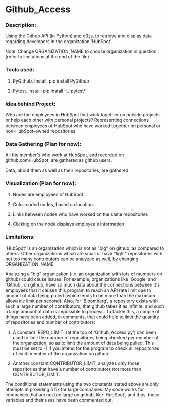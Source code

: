 # Github_Access


### Description:
Using the Github API (in Python) and d3.js, to retrieve and display data regarding developers in the organization 'HubSpot'.

Note: Change ORGANIZATION_NAME to choose organization in question (refer to limitations at the end of the file)


### Tools used:
1. PyGithub.
   Install: pip install PyGithub

2. Pytest.
   Install: pip install -U pytest*


### Idea behind Project:
Who are the employees in HubSpot that work together on outside projects or help each other with personal projects?
Representing connections between employees of HubSpot who have worked together on personal or non-HubSpot-owned repositories


### Data Gathering (Plan for now):
All the member's who work at HubSpot, and recorded on github.com/HubSpot, are gathered as github users.

Data, about them as well as their repositories, are gathered.


### Visualization (Plan for now):
1. Nodes are employees of HubSpot.

2. Color-coded nodes, based on location.

3. Links between nodes who have worked on the same repositories

4. Clicking on the node displays employee's information


### Limitations:
'HubSpot' is an organization which is not as "big" on github, as compared to others. Other organizations which are small or have "light" repositories with not too many contributors can be analyzed as well, by changing ORGANIZATION_NAME

Analyzing a "big" organization (i.e. an organization with lots of members on github) could cause issues. For example, organizations like 'Google' and 'Github', on github, have so much data about the connections between it's employees that it causes this program to reach an API rate limit due to amount of data being pulled (which tends to be more than the maximum allowable limit per second). Also, for 'Bloomberg', a repository exists with such a large number of contributors, that github takes it as infinite, and such a large amount of data is impossible to process. To tackle this, a couple of things have been added, in comments, that could help to limit the quantity of repositories and number of contributors:

1. A constant 'REPO_LIMIT' (at the top of 'Github_Access.py') can been used to limit the number of repositories being checked per member of the organization, so as to limit the amount of data being pulled. This must be set to -1 if you intend for the program to check all repositories of each member of the organization on github.

2. Another constant CONTRIBUTOR_LIMIT, analyzes only those repositories that have a number of contributors not more than CONTRIBUTOR_LIMIT.

The conditional statements using the two constants stated above are only attempts at providing a fix for large companies. My code works for companies that are not too large on github, like 'HubSpot', and thus, these variables and their uses have been commented out.
